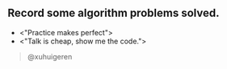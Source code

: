 ## Record some algorithm problems solved.

* <"Practice makes perfect">
* <"Talk is cheap, show me the code.">


> @xuhuigeren  
